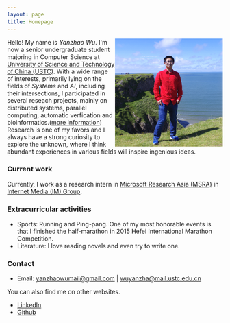 ```yaml
---
layout: page
title: Homepage
---
```


<img src="/res/portrait.jpg" width="50%" align="right">

Hello! My name is *Yanzhao Wu*. I'm now a senior undergraduate student majoring in Computer Science at
[University of Science and Technology of China (USTC)](http://en.ustc.edu.cn). With a wide range of interests, primarily lying on the fields of *Systems* and *AI*, including their intersections,
I participated in several reseach projects, mainly on distributed systems, parallel computing, automatic verfication and bioinformatics.([more information](/projects)) Research is one of my favors and I always have a strong curiosity to explore the unknown, where I think abundant experiences in various fields will inspire ingenious ideas.

### Current work

Currently, I work as a research intern in [Microsoft Research Asia (MSRA)](https://www.microsoft.com/en-us/research/lab/microsoft-research-asia/) in [Internet Media (IM) Group](https://www.microsoft.com/en-us/research/group/internet-media/).

### Extracurricular activities

- Sports: Running and Ping-pang. One of my most honorable events is that I finished the half-marathon in 2015 Hefei International Marathon Competition.
- Literature: I love reading novels and even try to write one.

### Contact

- Email: <yanzhaowumail@gmail.com> \| <wuyanzha@mail.ustc.edu.cn>

You can also find me on other websites.

- [LinkedIn](https://www.linkedin.com/in/yanzhao-wu)
- [Github](https://github.com/YanzhaoWu)
